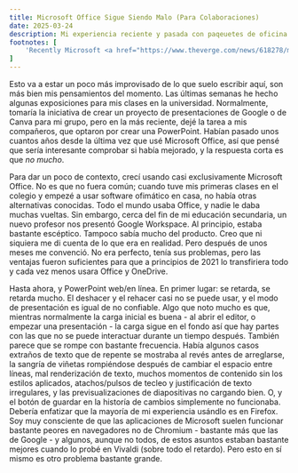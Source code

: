 ```yaml
---
title: Microsoft Office Sigue Siendo Malo (Para Colaboraciones)
date: 2025-03-24
description: Mi experiencia reciente y pasada con paqeuetes de oficina.
footnotes: [
    'Recently Microsoft <a href="https://www.theverge.com/news/618278/microsoft-office-free-windows-apps-ad-supported-version">started trialing</a> an ad-supported free version of Office desktop in India. However, many features (such as directly working with local files instead of using OneDrive) are artificially disabled, so from what I can tell this seems to be the worst parts of Office desktop and Office web put together into a single product.'
]
---
```


Esto va a estar un poco más improvisado de lo que suelo escribir aquí, son más bien mis pensamientos del momento. Las últimas semanas he hecho algunas exposiciones para mis clases en la universidad. Normalmente, tomaría la iniciativa de crear un proyecto de presentaciones de Google o de Canva para mi grupo, pero en la más reciente, dejé la tarea a mis compañeros, que optaron por crear una PowerPoint. Habían pasado unos cuantos años desde la última vez que usé Microsoft Office, así que pensé que sería interesante comprobar si había mejorado, y la respuesta corta es que *no mucho*.

Para dar un poco de contexto, crecí usando casi exclusivamente Microsoft Office. No es que no fuera común; cuando tuve mis primeras clases en el colegio y empezé a usar software ofimático en casa, no había otras alternativas conocidas. Todo el mundo usaba Office, y nadie le daba muchas vueltas. Sin embargo, cerca del fin de mi educación secundaria, un nuevo profesor nos presentó Google Workspace. Al principio, estaba bastante escéptico. Tampoco sabía mucho del producto. Creo que ni siquiera me di cuenta de lo que era en realidad. Pero después de unos meses me convenció. No era perfecto, tenía sus problemas, pero las ventajas fueron suficientes para que a principios de 2021 lo transfiriera todo y cada vez menos usara Office y OneDrive.

Hasta ahora, y PowerPoint web/en línea. En primer lugar: se retarda, se retarda mucho. El deshacer y el rehacer casi no se puede usar, y el modo de presentación es igual de no confiable. Algo que noto mucho es que, mientras normalmente la carga inicial es buena - al abrir el editor, o empezar una presentación - la carga sigue en el fondo así que hay partes con las que no se puede interactuar durante un tiempo después. También parece que se rompe con bastante frecuencia. Había algunos casos extraños de texto que de repente se mostraba al revés antes de arreglarse, la sangría de viñetas rompiéndose después de cambiar el espacio entre líneas, mal renderización de texto, muchos momentos de contenido sin los estilos aplicados, atachos/pulsos de tecleo y justificación de texto irregulares, y las previsualizaciones de diapositivas no cargando bien. O, y el botón de guardar en la historía de cambios simplemente no funcionaba. Debería enfatizar que la mayoría de mi experiencia usándlo es en Firefox. Soy muy consciente de que las aplicaciones de Microsoft suelen funcionar bastante peores en navegadores no de Chromium - bastante más que las de Google - y algunos, aunque no todos, de estos asuntos estaban bastante mejores cuando lo probé en Vivaldi (sobre todo el retardo). Pero esto en sí mismo es otro problema bastante grande.
